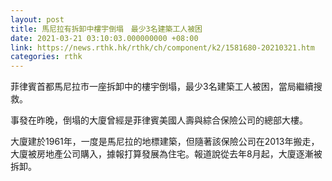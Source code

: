 ```yaml
---
layout: post
title: 馬尼拉有拆卸中樓宇倒塌　最少3名建築工人被困
date: 2021-03-21 03:10:03.000000000 +08:00
link: https://news.rthk.hk/rthk/ch/component/k2/1581680-20210321.htm
categories: rthk
---
```


菲律賓首都馬尼拉市一座拆卸中的樓宇倒塌，最少3名建築工人被困，當局繼續搜救。

事發在昨晚，倒塌的大廈曾經是菲律賓美國人壽與綜合保險公司的總部大樓。

大廈建於1961年，一度是馬尼拉的地標建築，但隨著該保險公司在2013年搬走，大廈被房地產公司購入，據報打算發展為住宅。報道說從去年8月起，大廈逐漸被拆卸。
